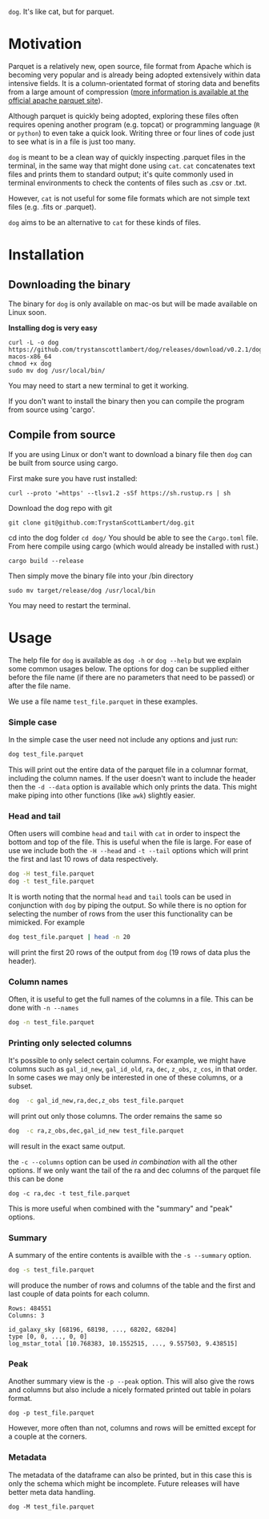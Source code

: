 `dog`. It's like cat, but for parquet.

# Motivation
Parquet is a relatively new, open source, file format from Apache which is becoming very popular and is already being adopted extensively within data intensive fields. It is a column-orientated format of storing data and benefits from a large amount of compression ([more information is available at the official apache parquet site](https://parquet.apache.org/)). 

Although parquet is quickly being adopted, exploring these files often requires opening another program (e.g. topcat) or programming language (`R` or `python`) to even take a quick look. Writing three or four lines of code just to see what is in a file is just too many.

`dog` is meant to be a clean way of quickly inspecting .parquet files in the terminal, in the same way that might done using `cat`. `cat` concatenates text files and prints them to standard output; it's quite commonly used in terminal environments to check the contents of files such as .csv or .txt.

However, `cat` is not useful for some file formats which are not simple text files (e.g. .fits or .parquet). 

`dog` aims to be an alternative to `cat` for these kinds of files. 

# Installation	

## Downloading the binary
The binary for `dog` is only available on mac-os but will be made available on Linux soon. 

**Installing dog is very easy**
```
curl -L -o dog https://github.com/trystanscottlambert/dog/releases/download/v0.2.1/dog-macos-x86_64
chmod +x dog
sudo mv dog /usr/local/bin/
```

You may need to start a new terminal to get it working.

If you don't want to install the binary then you can compile the program from source using 'cargo'. 

## Compile from source

If you are using Linux or don't want to download a binary file then `dog` can be built from source using cargo. 

First make sure you have rust installed:
```
curl --proto '=https' --tlsv1.2 -sSf https://sh.rustup.rs | sh
```

Download the dog repo with git
```
git clone git@github.com:TrystanScottLambert/dog.git
```

cd into the dog folder
`cd dog/`
You should be able to see the `Cargo.toml` file. From here compile using cargo (which would already be installed with rust.)
```
cargo build --release
```

Then simply move the binary file into your /bin directory

```
sudo mv target/release/dog /usr/local/bin
```

You may need to restart the terminal. 

# Usage

The help file for `dog` is available as `dog -h` or `dog --help` but we explain some common usages below. The options for dog can be supplied either before the file name (if there are no parameters that need to be passed) or after the file name.

We use a file name `test_file.parquet` in these examples. 

### Simple case
In the simple case the user need not include any options and just run:

```bash
dog test_file.parquet
```
This will print out the entire data of the parquet file in a columnar format, including the column names. If the user doesn't want to include the header then the `-d --data` option is available which only prints the data. This might make piping into other functions (like `awk`) slightly easier.

### Head and tail
Often users will combine `head` and `tail` with `cat` in order to inspect the bottom and top of the file. This is useful when the file is large. For ease of use we include both the `-H --head` and `-t --tail` options which will print the first and last 10 rows of data respectively. 
```bash
dog -H test_file.parquet
dog -t test_file.parquet
```
It is worth noting that the normal `head` and `tail` tools can be used in conjunction with `dog` by piping the output. So while there is no option for selecting the number of rows from the user this functionality can be mimicked. For example

```bash
dog test_file.parquet | head -n 20
```
will print the first 20 rows of the output from `dog` (19 rows of data plus the header).



### Column names
Often, it is useful to get the full names of the columns in a file. This can be done with `-n --names`
```bash
dog -n test_file.parquet
```

### Printing only selected columns
It's possible to only select certain columns. For example, we might have columns such as `gal_id_new`, `gal_id_old`, `ra`, `dec`, `z_obs`, `z_cos`, in that order. In some cases we may only be interested in one of these columns, or a subset. 

```bash
dog  -c gal_id_new,ra,dec,z_obs test_file.parquet
```

will print out only those columns. The order remains the same so
```bash
dog  -c ra,z_obs,dec,gal_id_new test_file.parquet
```
will result in the exact same output.

the `-c --columns` option can be used *in combination* with all the other options. If we only want the tail of the ra and dec columns of the parquet file this can be done 
```
dog -c ra,dec -t test_file.parquet
```

This is more useful when combined with the "summary" and "peak" options.

### Summary
A summary of the entire contents is availble with the `-s --summary` option. 

```bash
dog -s test_file.parquet
```

will produce the number of rows and columns of the table and the first and last couple of data points for each column. 
```
Rows: 484551
Columns: 3

id_galaxy_sky [68196, 68198, ..., 68202, 68204]
type [0, 0, ..., 0, 0]
log_mstar_total [10.768383, 10.1552515, ..., 9.557503, 9.438515]
```

### Peak
Another summary view is the `-p --peak` option. This will also give the rows and columns but also include a nicely formated printed out table in polars format.
```
dog -p test_file.parquet
```
However, more often than not, columns and rows will be emitted except for a couple at the corners.

### Metadata
The metadata of the dataframe can also be printed, but in this case this is only the schema which might be incomplete. Future releases will have better meta data handling.
```
dog -M test_file.parquet
```
